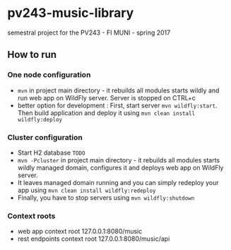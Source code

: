 # pv243-music-library
semestral project for the PV243 - FI MUNI - spring 2017

## How to run
### One node configuration
* ``mvn`` in project main directory - it rebuilds all modules starts wildly and run web app on WildFly server. Server is stopped on CTRL+c
* better option for development : First, start server ``mvn wildfly:start``. Then build application and deploy it using ``mvn clean install wildfly:deploy``  

### Cluster configuration
* Start H2 database ``TODO``
* ``mvn -Pcluster`` in project main directory - it rebuilds all modules starts wildly managed domain, configures it and deploys web app on WildFly server.
* It leaves managed domain running and you can simply redeploy your app using ``mvn clean install wildfly:redeploy``
* Finally, you have to stop servers using ``mvn wildfly:shutdown``


### Context roots
* web app context root 127.0.0.1:8080/music
* rest endpoints context root 127.0.0.1:8080/music/api

